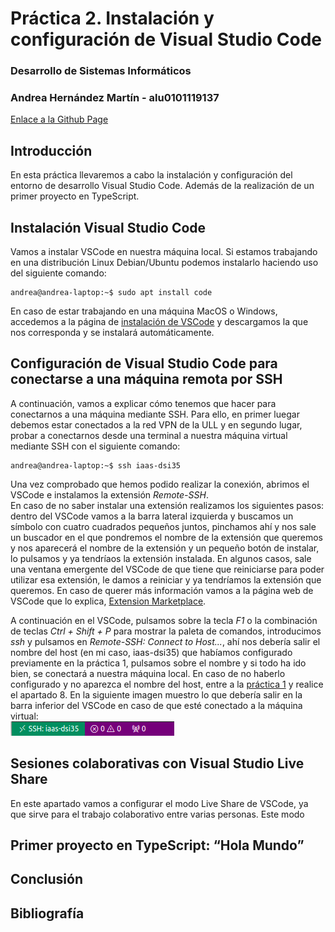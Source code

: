 # Práctica 2. Instalación y configuración de Visual Studio Code  
### Desarrollo de Sistemas Informáticos
### Andrea Hernández Martín - alu0101119137
[Enlace a la Github Page](https://ull-esit-inf-dsi-2021.github.io/ull-esit-inf-dsi-20-21-prct02-vscode-andrea2804/)

## Introducción
En esta práctica llevaremos a cabo la instalación y configuración del entorno de desarrollo Visual Studio Code. Además de la realización de un primer proyecto en TypeScript.  

## Instalación Visual Studio Code
Vamos a instalar VSCode en nuestra máquina local. Si estamos trabajando en una distribución Linux Debian/Ubuntu podemos instalarlo haciendo uso del siguiente comando:
```
andrea@andrea-laptop:~$ sudo apt install code
```  
En caso de estar trabajando en una máquina MacOS o Windows, accedemos a la página de [instalación de VSCode](https://code.visualstudio.com/) y descargamos la que nos corresponda y se instalará automáticamente.  

## Configuración de Visual Studio Code para conectarse a una máquina remota por SSH
A continuación, vamos a explicar cómo tenemos que hacer para conectarnos a una máquina mediante SSH. Para ello, en primer luegar debemos estar conectados a la red VPN de la ULL y en segundo lugar, probar a conectarnos desde una terminal a nuestra máquina virtual mediante SSH con el siguiente comando:
```
andrea@andrea-laptop:~$ ssh iaas-dsi35
```
Una vez comprobado que hemos podido realizar la conexión, abrimos el VSCode e instalamos la extensión *Remote-SSH*.  
En caso de no saber instalar una extensión realizamos los siguientes pasos: dentro del VSCode vamos a la barra lateral izquierda y buscamos un símbolo con cuatro cuadrados pequeños juntos, pinchamos ahí y nos sale un buscador en el que pondremos el nombre de la extensión que queremos y nos aparecerá el nombre de la extensión y un pequeño botón de instalar, lo pulsamos y ya tendríaos la extensión instalada. En algunos casos, sale una ventana emergente del VSCode de que tiene que reiniciarse para poder utilizar esa extensión, le damos a reiniciar y ya tendríamos la extensión que queremos. En caso de querer más información vamos a la página web de VSCode que lo explica, [Extension Marketplace](https://code.visualstudio.com/docs/editor/extension-gallery).  

A continuación en el VSCode, pulsamos sobre la tecla *F1* o la combinación de teclas *Ctrl + Shift + P* para mostrar la paleta de comandos, introducimos *ssh* y
pulsamos en *Remote-SSH: Connect to Host...*, ahí nos debería salir el nombre del host (en mi caso, iaas-dsi35) que habíamos configurado previamente en la práctica 1, pulsamos sobre el nombre y si todo ha ido bien, se conectará a nuestra máquina local. En caso de no haberlo configurado y no aparezca el nombre del host, entre a la [práctica 1](https://github.com/ULL-ESIT-INF-DSI-2021/ull-esit-inf-dsi-20-21-prct01-iaas-alu0101119137/blob/main/index.md) y realice el apartado 8.
En la siguiente imagen muestro lo que debería salir en la barra inferior del VSCode en caso de que esté conectado a la máquina virtual:  
![SSH en VSCode](https://github.com/ULL-ESIT-INF-DSI-2021/ull-esit-inf-dsi-20-21-prct02-vscode-andrea2804/blob/main/img/Ssh_vsc.png)  

## Sesiones colaborativas con Visual Studio Live Share  
En este apartado vamos a configurar el modo Live Share de VSCode, ya que sirve para el trabajo colaborativo entre varias personas. Este modo
## Primer proyecto en TypeScript: “Hola Mundo”
## Conclusión
## Bibliografía
